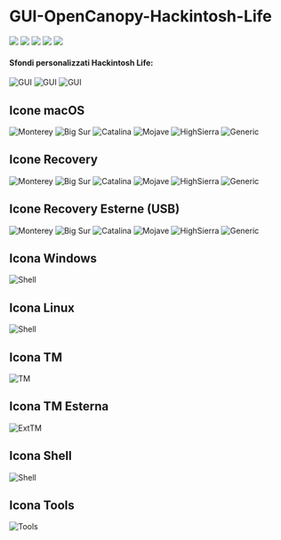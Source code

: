 # GUI-OpenCanopy-Hackintosh-Life
[![](https://img.shields.io/badge/Gitter%20HL%20Community-Chat-informational?style=flat&logo=gitter&logoColor=white&color=ed1965)](https://gitter.im/Hackintosh-Life-IT/community)
[![](https://img.shields.io/badge/Repository-SASATech-informational?style=flat&logo=apple&logoColor=white&color=9debeb)](https://github.com/SASA-Tech?tab=repositories)
[![](https://img.shields.io/badge/Telegram-HackintoshLifeIT-informational?style=flat&logo=telegram&logoColor=white&color=5fb659)](https://t.me/HackintoshLife_it)
![](https://img.shields.io/badge/Facebook-HackintoshLifeIT-informational?style=flat&logo=facebook&logoColor=white&color=3a4dc9)
[![](https://img.shields.io/badge/Instagram-HackintoshLifeIT-informational?style=flat&logo=instagram&logoColor=white&color=8a178a)](https://www.instagram.com/hackintoshlife.it_official/)

#### Sfondi personalizzati Hackintosh Life:



![GUI](./Icone/background.png)
![GUI](./Icone/background2.png)
![GUI](./Icone/background3.png)

## Icone macOS
![Monterey](./Icone/Apple12.png)
![Big Sur](./Icone/Apple11.png)
![Catalina](./Icone/Apple10_15.png)
![Mojave](./Icone/Apple10_14.png)
![HighSierra](./Icone/Apple10_13.png)
![Generic](./Icone/HardDrive.png)

## Icone Recovery
![Monterey](./Icone/AppleRecv12.png)
![Big Sur](./Icone/AppleRecv11.png)
![Catalina](./Icone/AppleRecv10_15.png)
![Mojave](./Icone/AppleRecv10_14.png)
![HighSierra](./Icone/AppleRecv10_13.png)
![Generic](./Icone/AppleRecv.png)

## Icone Recovery Esterne (USB)

![Monterey](./Icone/ExtAppleRecv12.png)
![Big Sur](./Icone/ExtAppleRecv11.png)
![Catalina](./Icone/ExtAppleRecv10_15.png)
![Mojave](./Icone/ExtAppleRecv10_14.png)
![HighSierra](./Icone/ExtAppleRecv10_13.png)
![Generic](./Icone/ExtAppleRecv.png)

## Icona Windows
![Shell](./Icone/Windows.png)

## Icona Linux
![Shell](./Icone/Linux.png)

## Icona TM
![TM](./Icone/AppleTM.png)

## Icona TM Esterna
![ExtTM](./Icone/ExtAppleTM.png)

## Icona Shell
![Shell](./Icone/Shell.png)

## Icona Tools
![Tools](./Icone/Tool.png)
